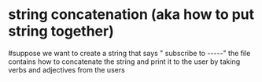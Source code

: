 # string concatenation (aka how to put string together)
#suppose we want to create a string that says " subscribe to -----"
the file contains how to concatenate the string and print it to the user by taking verbs and adjectives from the users
